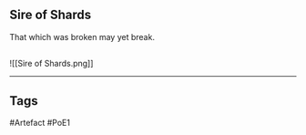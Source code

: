 ## Sire of Shards
That which was broken may yet break.
##
![[Sire of Shards.png]]

---
## Tags
#Artefact
#PoE1